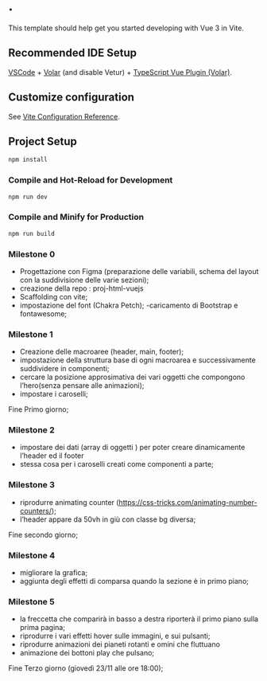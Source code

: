 # .

This template should help get you started developing with Vue 3 in Vite.

## Recommended IDE Setup

[VSCode](https://code.visualstudio.com/) + [Volar](https://marketplace.visualstudio.com/items?itemName=Vue.volar) (and disable Vetur) + [TypeScript Vue Plugin (Volar)](https://marketplace.visualstudio.com/items?itemName=Vue.vscode-typescript-vue-plugin).

## Customize configuration

See [Vite Configuration Reference](https://vitejs.dev/config/).

## Project Setup

```sh
npm install
```

### Compile and Hot-Reload for Development

```sh
npm run dev
```

### Compile and Minify for Production

```sh
npm run build
```
### Milestone 0
- Progettazione con Figma (preparazione delle variabili, schema del layout con la suddivisione delle varie sezioni);
- creazione della repo : proj-html-vuejs
- Scaffolding con vite;
- impostazione del font (Chakra Petch);
-caricamento di Bootstrap e fontawesome;

### Milestone 1

- Creazione delle macroaree (header, main, footer);
- impostazione della struttura base di ogni macroarea e successivamente suddividere in componenti;
- cercare la posizione approsimativa dei vari oggetti che compongono l’hero(senza pensare alle animazioni);
- impostare i caroselli;

Fine Primo giorno;

### Milestone 2

- impostare dei dati (array di oggetti ) per poter creare dinamicamente l’header ed il footer
- stessa cosa per i caroselli creati come componenti a parte;

### Milestone 3

- riprodurre animating counter (https://css-tricks.com/animating-number-counters/);
- l’header appare da 50vh in giù con classe bg diversa;

Fine secondo giorno;

### Milestone 4

- migliorare la grafica;
- aggiunta degli effetti di comparsa quando la sezione è in primo piano;

### Milestone 5

- la freccetta che comparirà in basso a destra riporterà il primo piano sulla prima pagina;
- riprodurre i vari effetti hover sulle immagini, e sui pulsanti;
- riprodurre animazioni dei pianeti rotanti e omini che fluttuano
- animazione dei bottoni play che pulsano;

Fine Terzo giorno (giovedì 23/11 alle ore 18:00);
